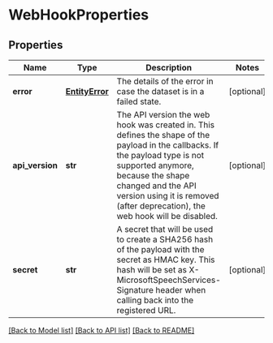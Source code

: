 # WebHookProperties

## Properties
Name | Type | Description | Notes
------------ | ------------- | ------------- | -------------
**error** | [**EntityError**](EntityError.md) | The details of the error in case the dataset is in a failed state. | [optional] 
**api_version** | **str** | The API version the web hook was created in. This defines the shape of the payload in the callbacks.  If the payload type is not supported anymore, because the shape changed and the API version using it is removed (after deprecation),  the web hook will be disabled. | [optional] 
**secret** | **str** | A secret that will be used to create a SHA256 hash of the payload with the secret as HMAC key.  This hash will be set as X-MicrosoftSpeechServices-Signature header when calling back into the registered URL. | [optional] 

[[Back to Model list]](../README.md#documentation-for-models) [[Back to API list]](../README.md#documentation-for-api-endpoints) [[Back to README]](../README.md)


